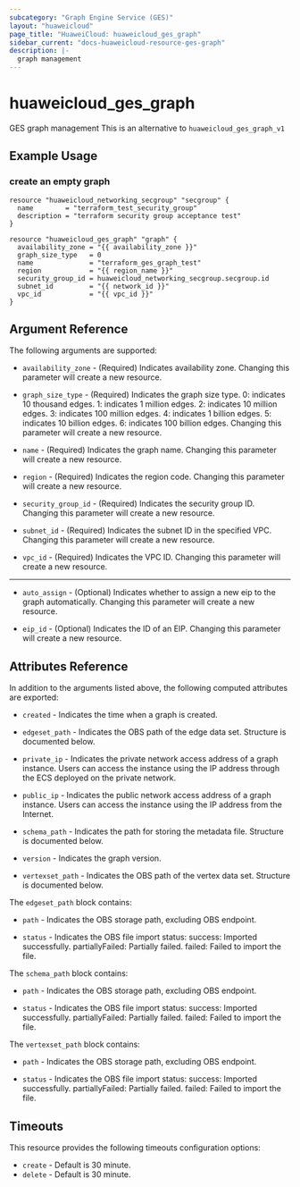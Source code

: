 ```yaml
---
subcategory: "Graph Engine Service (GES)"
layout: "huaweicloud"
page_title: "HuaweiCloud: huaweicloud_ges_graph"
sidebar_current: "docs-huaweicloud-resource-ges-graph"
description: |-
  graph management
---
```


# huaweicloud\_ges\_graph

GES graph management
This is an alternative to `huaweicloud_ges_graph_v1`

## Example Usage

### create an empty graph

```hcl
resource "huaweicloud_networking_secgroup" "secgroup" {
  name        = "terraform_test_security_group"
  description = "terraform security group acceptance test"
}

resource "huaweicloud_ges_graph" "graph" {
  availability_zone = "{{ availability_zone }}"
  graph_size_type   = 0
  name              = "terraform_ges_graph_test"
  region            = "{{ region_name }}"
  security_group_id = huaweicloud_networking_secgroup.secgroup.id
  subnet_id         = "{{ network_id }}"
  vpc_id            = "{{ vpc_id }}"
}
```

## Argument Reference

The following arguments are supported:

* `availability_zone` -
  (Required)
  Indicates availability zone.  Changing this parameter will create a new resource.

* `graph_size_type` -
  (Required)
  Indicates the graph size type.   0: indicates 10 thousand edges.   1:
  indicates 1 million edges.   2: indicates 10 million edges.   3:
  indicates 100 million edges.   4: indicates 1 billion edges.   5:
  indicates 10 billion edges.   6: indicates 100 billion edges.  Changing this parameter will create a new resource.

* `name` -
  (Required)
  Indicates the graph name.  Changing this parameter will create a new resource.

* `region` -
  (Required)
  Indicates the region code.  Changing this parameter will create a new resource.

* `security_group_id` -
  (Required)
  Indicates the security group ID.  Changing this parameter will create a new resource.

* `subnet_id` -
  (Required)
  Indicates the subnet ID in the specified VPC.  Changing this parameter will create a new resource.

* `vpc_id` -
  (Required)
  Indicates the VPC ID.  Changing this parameter will create a new resource.

- - -

* `auto_assign` -
  (Optional)
  Indicates whether to assign a new eip to the graph automatically.  Changing this parameter will create a new resource.

* `eip_id` -
  (Optional)
  Indicates the ID of an EIP.  Changing this parameter will create a new resource.

## Attributes Reference

In addition to the arguments listed above, the following computed attributes are exported:

* `created` -
  Indicates the time when a graph is created.

* `edgeset_path` -
  Indicates the OBS path of the edge data set. Structure is documented below.

* `private_ip` -
  Indicates the private network access address of a graph instance.
  Users can access the instance using the IP address through the ECS
  deployed on the private network.

* `public_ip` -
  Indicates the public network access address of a graph instance.
  Users can access the instance using the IP address from the Internet.

* `schema_path` -
  Indicates the path for storing the metadata file. Structure is documented below.

* `version` -
  Indicates the graph version.

* `vertexset_path` -
  Indicates the OBS path of the vertex data set. Structure is documented below.

The `edgeset_path` block contains:

* `path` -
  Indicates the OBS storage path, excluding OBS endpoint.

* `status` -
  Indicates the OBS file import status:   success: Imported
  successfully.   partiallyFailed: Partially failed.   failed:
  Failed to import the file.

The `schema_path` block contains:

* `path` -
  Indicates the OBS storage path, excluding OBS endpoint.

* `status` -
  Indicates the OBS file import status:   success: Imported
  successfully.   partiallyFailed: Partially failed.   failed:
  Failed to import the file.

The `vertexset_path` block contains:

* `path` -
  Indicates the OBS storage path, excluding OBS endpoint.

* `status` -
  Indicates the OBS file import status:   success: Imported
  successfully.   partiallyFailed: Partially failed.   failed:
  Failed to import the file.

## Timeouts

This resource provides the following timeouts configuration options:
- `create` - Default is 30 minute.
- `delete` - Default is 30 minute.
